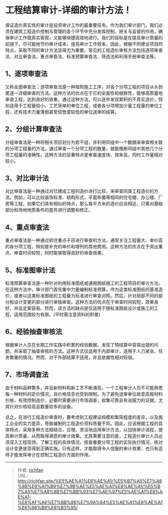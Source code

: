 # 工程结算审计-详细的审计方法！


保证造价真实性的审计是投资审计工作的最重要任务。作为我们审计部门，我们必须在建筑工程造价控制与管理的各个环节中充分发挥控制、把关与监督的作用，确保审计工作既真实客观，又能够快捷高效地进行。我们的目标是在提高审计质量的前提下，尽可能地节约审计成本，提高审计工作效率。因此，根据不同建设项目的特点，采取不同的审计方法显得尤为重要。常见的工程造价审核方法包括逐项审查法、对比审查法、重点审查法、标准预算审查法、筛选法和利用手册审查法等。

## 1、逐项审查法

又称全面审查法；逐项审查法是一种按照施工工序，对各个分项工程的项目从头到尾逐一详细审查的方法。这种方法的优点在于它的全面性和细致性，能够高质量地审查工程，达到良好的效果。通过这种方法，可以逐步发现累积的不真实造价，特别适用于工程量较小、工艺简单的单位工程，或者各分项增加少量工程量的单位工程，还有技术力量薄弱甚至信誉度较低的单位送审的结算。

## 2、分组计算审查法

分组审查法是一种将相关项目划分为若干组，并利用同组中一个数据来审查相关联的分项工程量的方法。通过审查一个分项工程的数量，就能推断同组中其他几个分项工程量的准确性。这种方法的显著特点是审查速度快、效率高，同时工作量相对较小。

## 3、对比审计法

对比审查法是一种通过对已建成工程的造价进行比较，来审查同类工程造价的方法。例如，可以比较装饰标准、结构形式、平面布置等相同的住宅楼、办公楼、厂房等工程，如果它们具有相似的特点，那么每平方米的造价应该相近，只需对基础部分和场地地质条件的差异进行调整和修正。

## 4、重点审查法

重点审查法是一种通过抓住重点子目进行审查的方法，通常关注工程量大、单价高的各分项工程，特别是补充的单价和增列的其他费用。这种方法的优点在于突出重点，审查时间较短，同时能够取得良好的审查效果。

## 5、标准图审计法

标准预算审查法是一种针对利用标准图纸或通用图纸施工的工程项目的审计方法。在这种方法中，审计部门首先集中力量编制标准预算，作为这类标准图纸的基准造价，或者以这类标准图纸的工程量为标准进行审查对照。然后，针对局部不同的部分和设计变更的部分进行单独审查。这种方法的优点在于审查时间较短，效果良好，并且定案容易。然而，该方法的缺点是仅适用于按标准图纸设计或施工的工程，适用范围较为有限。(平时需注意资料的积累)

## 6、经验抽查审核法

根据审计人员在长期工作实践中积累的经验数据，发现了预结算中容易出错的问题，并采取了抽查审核的方法。这种方式仅适用于内部审计，适用于人力紧张、任务繁重的情况。然而，对于外部结算不适用，并且依据性相对较弱。

## 7、市场调查法

由于材料品种繁多，并且新材料和新工艺不断涌现，一个工程审计人员不可能熟悉每一种材料的定价情况，且价格信息也受到限制。为了避免送审单位故意高报材料价格，有效控制造价，必要时需要进行市场调查，收集可靠且有说服力的证据，尤其针对价格较高且数量较多的设备。

总之，在进行工程造价审查时，要考虑到工程建设规模和繁简程度的差异，以及施工企业的实力差异，导致编制的工程造价资料质量不同。因此，应该根据工程的具体特点，采用多种方法相结合，合理、灵活地运用审计方法，以加快审计进程，提高审计质量，从而取得满意的审计效果。尤其需要注意的是，工程造价审计人员必须深入工程现场，了解工程的具体情况，核查重要分项工程的实际执行情况，核对设计变更是否得到正确实施。只有这样，才能取得令人信服的审计效果，也只有这样才能发挥审计在控制工程造价方面的作用。

---

> 作者: [richfan](https://richfan.site/)  
> URL: http://richfan.site/%E5%AE%A1%E8%AE%A1/%E5%B7%A5%E7%A8%8B%E9%A1%B9%E7%9B%AE%E5%AE%A1%E8%AE%A1/%E5%B7%A5%E7%A8%8B%E7%BB%93%E7%AE%97%E5%AE%A1%E8%AE%A1-%E8%AF%A6%E7%BB%86%E7%9A%84%E5%AE%A1%E8%AE%A1%E6%96%B9%E6%B3%95/  

